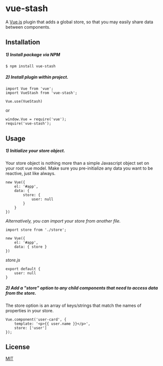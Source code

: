 # vue-stash

A [Vue.js](http://vuejs.org) plugin that adds a global store, so that you may easily share data between components.

## Installation

##### 1) Install package via NPM

```
$ npm install vue-stash
```

##### 2) Install plugin within project.
```
import Vue from 'vue';
import VueStash from 'vue-stash';

Vue.use(VueStash)
```

or

```
window.Vue = require('vue');
require('vue-stash');
```

## Usage

##### 1) Initialize your store object.
Your store object is nothing more than a simple Javascript object set on your root vue model.
Make sure you pre-initialize any data you want to be reactive, just like always.

```
new Vue({
    el: '#app',
    data: {
        store: {
            user: null
        }
    }
})
```

_Alternatively, you can import your store from another file._
```
import store from './store';

new Vue({
    el: '#app',
    data: { store }
})
```

_store.js_
```
export default {
    user: null
}
```

##### 2) Add a "store" option to any child components that need to access data from the store.
The store option is an array of keys/strings that match the names of properties in your store.
```
Vue.component('user-card', {
    template: '<p>{{ user.name }}</p>',
    store: ['user']
});
```

## License

[MIT](http://opensource.org/licenses/MIT)